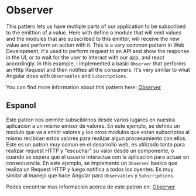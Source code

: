# Observer

This pattern lets us have mutliple parts of our application to be subscribed to the emittion of a value. Here with define a module that will emit values and the modules that are subscribed to this emitter, will receive the new value and perform an action with it. This is a very common pattern in Web Development, it's used to perform request to an API and show the response in the UI, or to wait for the user to interact with our app, and react accordingly.
  In this example, i implemented a basic `Observer` that performs an Http Request and then notifies all the consumers. It's very similar to what Angular does with `Observables` and `Subscriptions`.
  
  You can find more information about this pattern here: [Observer](https://en.wikipedia.org/wiki/Observer_pattern)

## Espanol

Este patron nos permite subscibirnos desde varios lugares en nuestra aplicacion a un mismo emisor de valores. En este ejemplo, se definio un modulo que va a emitir valores y los otros modulos que estan subscriptos al mismo recibiran estos valores para realizar algun procesamiento con ellos. Este es un patron muy comun en el desarrollo web, es utilizado tanto para realizar request HTTP y "escuchar" su valor desde un componente, o cuando se espera que el usuario interactua con la aplicacion para actuar en consecuencia. En este ejemplo, se implemento un `Observer` basico que realiza un Request HTTP y luego notifica a todos los oyentes. Es muy similar al manejo que hace Angular para `Observables` y `Subscriptions`.


  Podes encontrar mas informacion acerca de este patron en: [Observer](https://es.wikipedia.org/wiki/Observer_(patr%C3%B3n_de_dise%C3%B1o))

